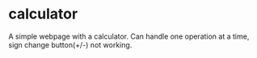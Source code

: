 # calculator
A simple webpage with a calculator. Can handle one operation at a time, sign change button(+/-) not working.